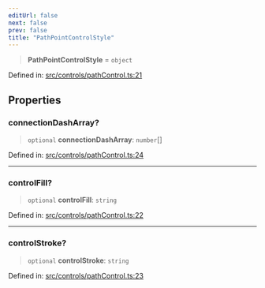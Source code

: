 ```yaml
---
editUrl: false
next: false
prev: false
title: "PathPointControlStyle"
---
```


> **PathPointControlStyle** = `object`

Defined in: [src/controls/pathControl.ts:21](https://github.com/fabricjs/fabric.js/blob/e114448a1bce9b68a3e1bba337bc0c83a35c1aa5/src/controls/pathControl.ts#L21)

## Properties

### connectionDashArray?

> `optional` **connectionDashArray**: `number`[]

Defined in: [src/controls/pathControl.ts:24](https://github.com/fabricjs/fabric.js/blob/e114448a1bce9b68a3e1bba337bc0c83a35c1aa5/src/controls/pathControl.ts#L24)

***

### controlFill?

> `optional` **controlFill**: `string`

Defined in: [src/controls/pathControl.ts:22](https://github.com/fabricjs/fabric.js/blob/e114448a1bce9b68a3e1bba337bc0c83a35c1aa5/src/controls/pathControl.ts#L22)

***

### controlStroke?

> `optional` **controlStroke**: `string`

Defined in: [src/controls/pathControl.ts:23](https://github.com/fabricjs/fabric.js/blob/e114448a1bce9b68a3e1bba337bc0c83a35c1aa5/src/controls/pathControl.ts#L23)
